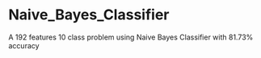 # Naive_Bayes_Classifier
A 192 features 10 class problem using Naive Bayes Classifier with 81.73% accuracy
